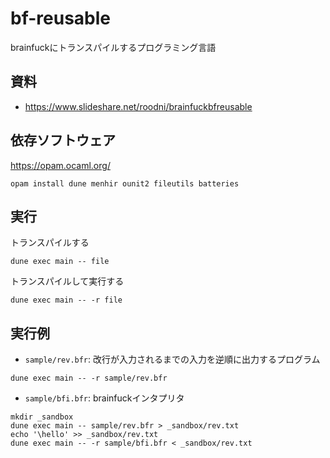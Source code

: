 # bf-reusable

brainfuckにトランスパイルするプログラミング言語

## 資料
* https://www.slideshare.net/roodni/brainfuckbfreusable

## 依存ソフトウェア

https://opam.ocaml.org/

```
opam install dune menhir ounit2 fileutils batteries
```

## 実行

トランスパイルする
```
dune exec main -- file
```

トランスパイルして実行する
```
dune exec main -- -r file
```

## 実行例

* `sample/rev.bfr`: 改行が入力されるまでの入力を逆順に出力するプログラム
```
dune exec main -- -r sample/rev.bfr
```

* `sample/bfi.bfr`: brainfuckインタプリタ

```
mkdir _sandbox
dune exec main -- sample/rev.bfr > _sandbox/rev.txt
echo '\hello' >> _sandbox/rev.txt
dune exec main -- -r sample/bfi.bfr < _sandbox/rev.txt
```